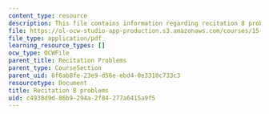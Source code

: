 ```yaml
---
content_type: resource
description: This file contains information regarding recitation 8 problems.
file: https://ol-ocw-studio-app-production.s3.amazonaws.com/courses/15-053-optimization-methods-in-management-science-spring-2013/c4938d9d86b9294a2f84277a6415a9f5_MIT15_053S13_rec08.pdf
file_type: application/pdf
learning_resource_types: []
ocw_type: OCWFile
parent_title: Recitation Problems
parent_type: CourseSection
parent_uid: 6f6ab8fe-23e9-d56e-ebd4-0e3310c733c3
resourcetype: Document
title: Recitation 8 problems
uid: c4938d9d-86b9-294a-2f84-277a6415a9f5
---
```

